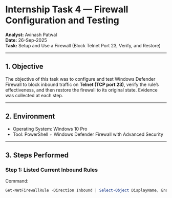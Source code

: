 # Internship Task 4 — Firewall Configuration and Testing

**Analyst:** Avinash Patwal  
**Date:** 26-Sep-2025  
**Task:** Setup and Use a Firewall (Block Telnet Port 23, Verify, and Restore)

---

## 1. Objective
The objective of this task was to configure and test Windows Defender Firewall to block inbound traffic on **Telnet (TCP port 23)**, verify the rule’s effectiveness, and then restore the firewall to its original state. Evidence was collected at each step.

---

## 2. Environment
- Operating System: Windows 10 Pro  
- Tool: PowerShell + Windows Defender Firewall with Advanced Security  

---

## 3. Steps Performed

### Step 1: Listed Current Inbound Rules
Command:
```powershell
Get-NetFirewallRule -Direction Inbound | Select-Object DisplayName, Enabled, Action, Profile

